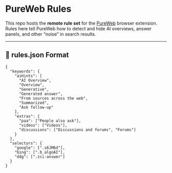 # PureWeb Rules

This repo hosts the **remote rule set** for the [PureWeb](https://github.com/) browser extension.  
Rules here tell PureWeb how to detect and hide AI overviews, answer panels, and other “noise” in search results.

---

## 📄 rules.json Format

```jsonc
{
  "keywords": {
    "aiHints": [
      "AI Overview",
      "Overview",
      "Generative",
      "Generated answer",
      "From sources across the web",
      "Summarized",
      "Ask follow-up"
    ],
    "extras": {
      "paa": ["People also ask"],
      "videos": ["Videos"],
      "discussions": ["Discussions and forums", "Forums"]
    }
  },
  "selectors": {
    "google": [".s6JM6d"],
    "bing": [".b_algoAI"],
    "ddg": [".zci-answer"]
  }
}
